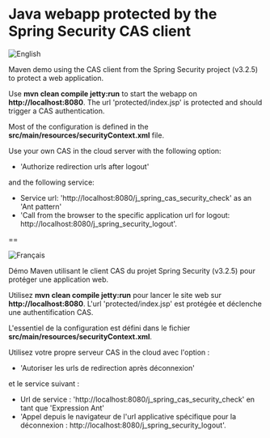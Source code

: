 Java webapp protected by the Spring Security CAS client
==

![English](https://www.casinthecloud.com/img/other/flag_en.png)

Maven demo using the CAS client from the Spring Security project (v3.2.5) to protect a web application.

Use **mvn clean compile jetty:run** to start the webapp on **http://localhost:8080**. The url 'protected/index.jsp' is protected and should trigger a CAS authentication.

Most of the configuration is defined in the **src/main/resources/securityContext.xml** file.

Use your own CAS in the cloud server with the following option:

- 'Authorize redirection urls after logout'

and the following service:

- Service url: 'http://localhost:8080/j_spring_cas_security_check' as an 'Ant pattern'
- 'Call from the browser to the specific application url for logout: http://localhost:8080/j_spring_security_logout'.

==

![Français](https://www.casinthecloud.com/img/other/flag_fr.png)

Démo Maven utilisant le client CAS du projet Spring Security (v3.2.5) pour protéger une application web.

Utilisez **mvn clean compile jetty:run** pour lancer le site web sur **http://localhost:8080**. L'url 'protected/index.jsp' est protégée et déclenche une authentification CAS.

L'essentiel de la configuration est défini dans le fichier **src/main/resources/securityContext.xml**.

Utilisez votre propre serveur CAS in the cloud avec l'option :

- 'Autoriser les urls de redirection après déconnexion'

et le service suivant :

- Url de service : 'http://localhost:8080/j_spring_cas_security_check' en tant que 'Expression Ant'
- 'Appel depuis le navigateur de l'url applicative spécifique pour la déconnexion : http://localhost:8080/j_spring_security_logout'.
